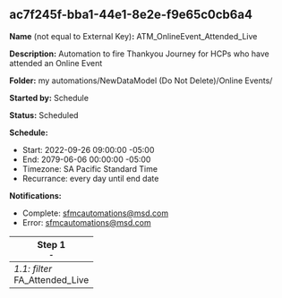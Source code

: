 ## ac7f245f-bba1-44e1-8e2e-f9e65c0cb6a4

**Name** (not equal to External Key)**:** ATM_OnlineEvent_Attended_Live

**Description:** Automation to fire Thankyou Journey for HCPs who have attended an Online Event

**Folder:** my automations/NewDataModel (Do Not Delete)/Online Events/

**Started by:** Schedule

**Status:** Scheduled

**Schedule:**

* Start: 2022-09-26 09:00:00 -05:00
* End: 2079-06-06 00:00:00 -05:00
* Timezone: SA Pacific Standard Time
* Recurrance: every day until end date

**Notifications:**

* Complete: sfmcautomations@msd.com
* Error: sfmcautomations@msd.com

| Step 1<br>_<small>-</small>_ |
| --- |
| _1.1: filter_<br>FA_Attended_Live |

